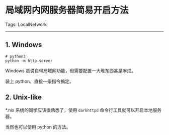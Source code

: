 # 局域网内网服务器简易开启方法

Tags: LocalNetwork

-----

## 1. Windows

```
# python3
python -m http.server
```

Windows 虽说自带局域网功能，但需要配置一大堆东西甚是麻烦。

装上 python，直接一条指令搞定。

## 2. Unix-like

*.nix 系统的同学应该很熟悉了，使用 `darkhttpd` 命令行工具就可以开启本地服务器。

当然也可以使用 python 的方法。



